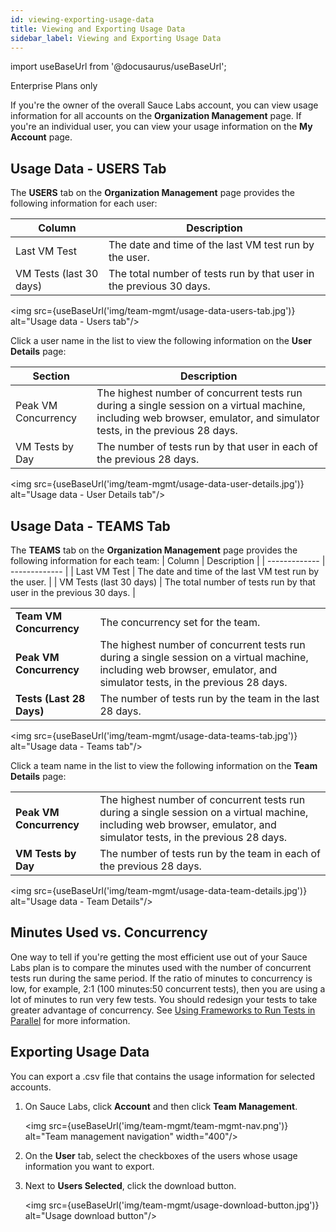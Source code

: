 ```yaml
---
id: viewing-exporting-usage-data
title: Viewing and Exporting Usage Data
sidebar_label: Viewing and Exporting Usage Data
---
```


import useBaseUrl from '@docusaurus/useBaseUrl';

<p><span className="sauceDBlue">Enterprise Plans only</span></p>

If you're the owner of the overall Sauce Labs account, you can view usage information for all accounts on the **Organization Management** page. If you're an individual user, you can view your usage information on the **My Account** page.

## Usage Data - USERS Tab
The **USERS** tab on the **Organization Management** page provides the following information for each user:

| Column | Description |
| ------------- | ------------- |
| Last VM Test | The date and time of the last VM test run by the user. |
| VM Tests (last 30 days) | The total number of tests run by that user in the previous 30 days. |


<img src={useBaseUrl('img/team-mgmt/usage-data-users-tab.jpg')} alt="Usage data - Users tab"/>

Click a user name in the list to view the following information on the **User Details** page:

| Section | Description |
| ------------- | ------------- |
| Peak VM Concurrency | The highest number of concurrent tests run during a single session on a virtual machine, including web browser, emulator, and simulator tests, in the previous 28 days. |
| VM Tests by Day | The number of tests run by that user in each of the previous 28 days. |

<img src={useBaseUrl('img/team-mgmt/usage-data-user-details.jpg')} alt="Usage data - User Details tab"/>

## Usage Data - TEAMS Tab
The **TEAMS** tab on the **Organization Management** page provides the following information for each team:
| Column | Description |
| ------------- | ------------- |
| Last VM Test | The date and time of the last VM test run by the user. |
| VM Tests (last 30 days) | The total number of tests run by that user in the previous 30 days. |
<table>
  <tr>
    <td><strong>Team VM Concurrency</strong></td>
    <td>The concurrency set for the team.</td>
  </tr>
  <tr>
    <td><strong>Peak VM Concurrency</strong>
    </td>
    <td>The highest number of concurrent tests run during a single session on a virtual machine, including web browser, emulator, and simulator tests, in the previous 28 days.
    </td>
  </tr>
  <tr>
    <td><strong>Tests (Last 28 Days)</strong>
    </td>
    <td>The number of tests run by the team in the last 28 days.
    </td>
  </tr>
</table>

<img src={useBaseUrl('img/team-mgmt/usage-data-teams-tab.jpg')} alt="Usage data - Teams tab"/>

Click a team name in the list to view the following information on the **Team Details** page:
<table>
  <tr>
    <td><strong>Peak VM Concurrency</strong></td>
    <td>The highest number of concurrent tests run during a single session on a virtual machine, including web browser, emulator, and simulator tests, in the previous 28 days.</td>
  </tr>
  <tr>
    <td><strong>VM Tests by Day</strong>
    </td>
    <td>The number of tests run by the team in each of the previous 28 days.
    </td>
  </tr>
</table>

<img src={useBaseUrl('img/team-mgmt/usage-data-team-details.jpg')} alt="Usage data - Team Details"/>

## Minutes Used vs. Concurrency
One way to tell if you're getting the most efficient use out of your Sauce Labs plan is to compare the minutes used with the number of concurrent tests run during the same period. If the ratio of minutes to concurrency is low, for example, 2:1 (100 minutes:50 concurrent tests), then you are using a lot of minutes to run very few tests. You should redesign your tests to take greater advantage of concurrency. See [Using Frameworks to Run Tests in Parallel](/web-apps/automated-testing/selenium#using-frameworks-to-run-tests-in-parallel) for more information.

## Exporting Usage Data

You can export a .csv file that contains the usage information for selected accounts.

1. On Sauce Labs, click **Account** and then click **Team Management**.

   <img src={useBaseUrl('img/team-mgmt/team-mgmt-nav.png')} alt="Team management navigation" width="400"/>

2. On the **User** tab, select the checkboxes of the users whose usage information you want to export.
3. Next to **Users Selected**, click the download button.

   <img src={useBaseUrl('img/team-mgmt/usage-download-button.jpg')} alt="Usage download button"/>
